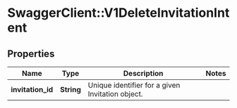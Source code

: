 # SwaggerClient::V1DeleteInvitationIntent

## Properties
Name | Type | Description | Notes
------------ | ------------- | ------------- | -------------
**invitation_id** | **String** | Unique identifier for a given Invitation object. | 

